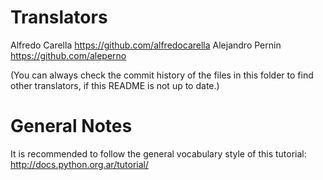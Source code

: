 Translators
===========

Alfredo Carella https://github.com/alfredocarella
Alejandro Pernin https://github.com/aleperno


(You can always check the commit history of the files in this folder to find other translators, if this README is not up to date.)

General Notes
=============

It is recommended to follow the general vocabulary style of this tutorial: http://docs.python.org.ar/tutorial/
